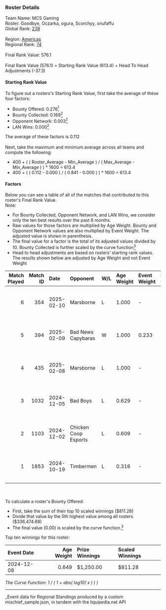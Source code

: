### Roster Details<br />
Team Name: MCS Gaming<br />
Roster: Goodbye, Oczarka, ogura, Scorchyy, snufaffu<br />
Global Rank: [239](../../standings_global_2025_03_01.md)<br />
<br />
Region: [Americas]( ../../standings_americas_2025_03_01.md)<br />
Regional Rank: [74]( ../../standings_americas_2025_03_01.md)<br />
<br />
Final Rank Value:  576.1<br />
<br />
Final Rank Value (576.1) = Starting Rank Value (613.4) + Head To Head Adjustments (-37.3)<br />

#### Starting Rank Value<br />
To figure out a rosters's Starting Rank Value, first take the average of these four factors:<br />
- Bounty Offered: 0.276[<sup>1</sup>](#table2)
- Bounty Collected: 0.169[<sup>2</sup>](#table1)
- Opponent Network: 0.003[<sup>2</sup>](#table1)
- LAN Wins: 0.000[<sup>2</sup>](#table1)

The average of these factors is 0.112<br />
<br />
Next, take the maximum and minimum average across all teams and compute the following:<br />
- 400 + ( ( Roster_Average - Min_Average ) / ( Max_Average - Min_Average ) ) * 1600 = 613.4
- 400 + ( ( 0.112 - 0.000 ) / ( 0.841 - 0.000 ) ) * 1600 = 613.4


#### Factors<br />
Below you can see a table of all of the matches that contributed to this roster's Final Rank Value.<br />
Note:<br />

- For Bounty Collected, Opponent Network, and LAN Wins, we consider only the ten best results over the past 6 months.
- Raw values for those factors are multiplied by Age Weight. Bounty and Opponent Network values are also multiplied by Event Weight. The adjusted value is shown in parenthesis.
- The final value for a factor is the total of its adjusted values divided by 10. Bounty Collected is further scaled by the curve function[<sup>3</sup>](#curveFunction)
- Head to head adjustments are based on rosters' starting rank values. The results shown below are adjusted by Age Weight and not Event Weight
<span id="table1"></span><br />


| Match Played | Match ID | Date       | Opponent             | W/L | Age Weight | Event Weight | Bounty Collected | Opponent Network | LAN Wins  | H2H Adj. | Roster                                       |
| -: | -: | :- | :- | :- | :- | :- | :- | :- | :- | -: | :- |
|            6 |      354 | 2025-02-10 | Marsborne            | L   | 1.000      | -            | -                | -                | -         |   -15.92 | Goodbye, Oczarka, ogura, Scorchyy, snufaffu  |
|            5 |      394 | 2025-02-09 | Bad News Capybaras   | W   | 1.000      | 0.233        | 0.001 (0.000)    | 0.148 (0.034)    | 0 (0.000) |    18.05 | Goodbye, Oczarka, ogura, Scorchyy, snufaffu  |
|            4 |      435 | 2025-02-08 | Marsborne            | L   | 1.000      | -            | -                | -                | -         |   -18.24 | Goodbye, Oczarka, ogura, Scorchyy, snufaffu  |
|            3 |     1032 | 2024-12-05 | Bad Boys             | L   | 0.629      | -            | -                | -                | -         |    -8.36 | Goodbye, Oczarka, ogura, Scorchyy, snufaffu  |
|            2 |     1103 | 2024-12-02 | Chicken Coop Esports | L   | 0.609      | -            | -                | -                | -         |    -8.49 | Goodbye, Oczarka, ogura, Scorchyy, snufaffu  |
|            1 |     1853 | 2024-10-19 | Timbermen            | L   | 0.316      | -            | -                | -                | -         |    -4.35 | GibbyATL, Goodbye, ogura, Scorchyy, snufaffu |

<br />
<span id="table2"></span><br />
To calculate a roster's Bounty Offered:<br />

- First, take the sum of their top 10 scaled winnings ($811.28)
- Divide that value by the 5th highest value among all rosters ($336,474.68)
- The final value (0.00) is scaled by the curve function.[<sup>3</sup>](#curveFunction)

Top ten winnings for this roster:<br />

| Event Date | Age Weight | Prize Winnings | Scaled Winnings |
| :- | -: | :- | :- |
| 2024-12-08 |      0.649 | $1,250.00      | $811.28         |


<span id="curveFunction"></span>_The Curve Function: 1 / ( 1 + abs( log10( x ) ) )_<br />

---
_Event data for Regional Standings produced by a custom mischief_sample.json, in tandem with the liquipedia.net API<br />
